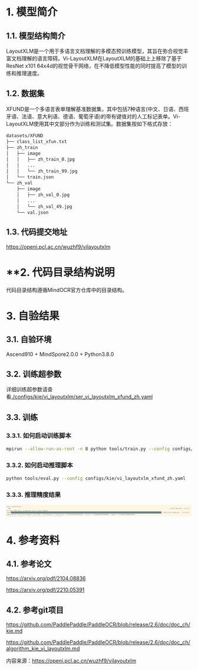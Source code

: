 # **1. 模型简介**

## **1.1. 模型结构简介**
LayoutXLM是一个用于多语言文档理解的多模态预训练模型，其旨在弥合视觉丰富文档理解的语言障碍。Vi-LayoutXLM在LayoutXLM的基础上上移除了基于ResNet x101 64x4d的视觉骨干网络，在不降低模型性能的同时提高了模型的训练和推理速度。

## **1.2. 数据集**
XFUND是一个多语言表单理解基准数据集，其中包括7种语言(中文、日语、西班牙语、法语、意大利语、德语、葡萄牙语)的带有键值对的人工标记表单。Vi-LayoutXLM使用其中文部分作为训练和测试集。数据集按如下格式存放：
```
datasets/XFUND
├── class_list_xfun.txt
├── zh_train
│   ├── image
│   │   ├── zh_train_0.jpg
│   │   ...
│   │   └── zh_train_99.jpg
│   └── train.json
└── zh_val
    ├── image
    │   ├── zh_val_0.jpg
    │   ...
    │   └── zh_val_49.jpg
    └── val.json
```

## **1.3. 代码提交地址**
https://openi.pcl.ac.cn/wuzhf9/vilayoutxlm

# **2. 代码目录结构说明

代码目录结构遵循MindOCR官方仓库中的目录结构。

# **3. 自验结果**

## **3.1. 自验环境**

Ascend910 + MindSpore2.0.0 + Python3.8.0

## **3.2. 训练超参数**

详细训练超参数请查看[./configs/kie/vi_layoutxlm/ser_vi_layoutxlm_xfund_zh.yaml](./configs/kie/vi_layoutxlm/ser_vi_layoutxlm_xfund_zh.yaml)

## **3.3. 训练**

### **3.3.1. 如何启动训练脚本**

```bash
mpirun --allow-run-as-root -n 8 python tools/train.py --config configs/kie/vi_layoutxlm_xfund_zh.yaml
```

### **3.3.2. 如何启动推理脚本**
```bash
python tools/eval.py --config configs/kie/vi_layoutxlm_xfund_zh.yaml
```

### **3.3.3. 推理精度结果**
![results](./results.png)


# **4. 参考资料**

## **4.1. 参考论文**
https://arxiv.org/pdf/2104.08836

https://arxiv.org/pdf/2210.05391

## **4.2. 参考git项目**
https://github.com/PaddlePaddle/PaddleOCR/blob/release/2.6/doc/doc_ch/kie.md

https://github.com/PaddlePaddle/PaddleOCR/blob/release/2.6/doc/doc_ch/algorithm_kie_vi_layoutxlm.md


内容来源：https://openi.pcl.ac.cn/wuzhf9/vilayoutxlm
